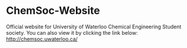 # ChemSoc-Website
Official website for University of Waterloo Chemical Engineering Student society.
You can also view it by clicking the link below:
http://chemsoc.uwaterloo.ca/
